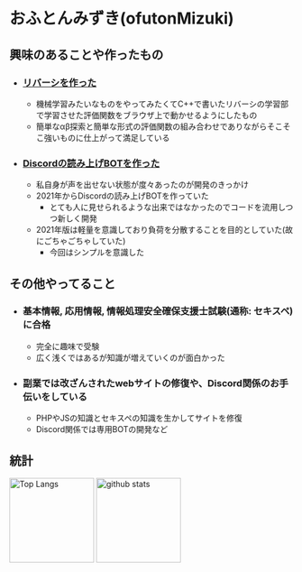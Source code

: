 # おふとんみずき(ofutonMizuki)

## 興味のあることや作ったもの
- ### [リバーシを作った](https://github.com/ofutonMizuki/Reversi)
  - 機械学習みたいなものをやってみたくてC++で書いたリバーシの学習部で学習させた評価関数をブラウザ上で動かせるようにしたもの
  - 簡単なαβ探索と簡単な形式の評価関数の組み合わせでありながらそこそこ強いものに仕上がって満足している
  
- ### [Discordの読み上げBOTを作った](https://github.com/ofutonMizuki/HakomiSan-DiscordTTSBOT)
  - 私自身が声を出せない状態が度々あったのが開発のきっかけ
  - 2021年からDiscordの読み上げBOTを作っていた
    - とても人に見せられるような出来ではなかったのでコードを流用しつつ新しく開発
  - 2021年版は軽量を意識しており負荷を分散することを目的としていた(故にごちゃごちゃしていた)
    - 今回はシンプルを意識した
   
## その他やってること
- ### 基本情報, 応用情報, 情報処理安全確保支援士試験(通称: セキスペ)に合格
  - 完全に趣味で受験
  - 広く浅くではあるが知識が増えていくのが面白かった
  
- ### 副業では改ざんされたwebサイトの修復や、Discord関係のお手伝いをしている
  - PHPやJSの知識とセキスペの知識を生かしてサイトを修復
  - Discord関係では専用BOTの開発など

## 統計
<p align="left"> 
  <img alt="Top Langs" height="150px" src="https://github-readme-stats.vercel.app/api/top-langs/?username=ofutonMizuki&layout=compact&show_icons=true" />
  <img alt="github stats" height="150px" src="https://github-readme-stats.vercel.app/api?username=ofutonMizuki&show_icons=ture" />
</p>
